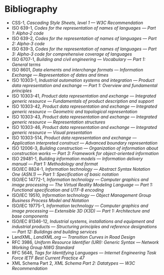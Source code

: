 # Bibliography

* CSS-1, *Cascading Style Sheets, level 1 — W3C Recommendation*
* ISO 639-1, *Codes for the representation of names of languages — Part 1: Alpha-2 code*
* ISO 639-2, *Codes for the representation of names of languages — Part 2: Alpha-3 code*
* ISO 639-3, *Codes for the representation of names of languages — Part 3: Alpha-3 code for comprehensive coverage of languages*
* ISO 6707-1, *Building and civil engineering — Vocabulary — Part 1: General terms*
* ISO 8601, *Data elements and interchange formats — Information Exchange — Representation of dates and times*
* ISO 10303-1, *Industrial automation systems and integration — Product data representation and exchange — Part 1: Overview and fundamental principles*
* ISO 10303-41, *Product data representation and exchange — Integrated generic resource — Fundamentals of product description and support*
* ISO 10303-42, *Product data representation and exchange — Integrated generic resource — Geometric and topological representation*
* ISO 10303-43, *Product data representation and exchange — Integrated generic resource — Representation structures*
* ISO 10303-46, *Product data representation and exchange — Integrated generic resource — Visual presentation*
* ISO 10303-514, *Product data representation and exchange — Application interpreted construct — Advanced boundary representation*
* ISO 12006-3, *Building construction — Organization of information about construction works — Part 3: Framework for object-oriented information*
* ISO 29481-1, *Building information models — Information delivery manual — Part 1: Methodology and format*
* ISO/IEC 8824-1, *Information technology — Abstract Syntax Notation One (ASN.1) — Part 1: Specification of basic notation*
* ISO/IEC 14772-1, *Information technology — Computer graphics and image processing — The Virtual Reality Modeling Language — Part 1: Functional specification and UTF-8 encoding*
* ISO/IEC 19510, *Information technology — Object Management Group Business Process Model and Notation*
* ISO/IEC 19775-1, *Information technology — Computer graphics and image processing — Extensible 3D (X3D) — Part 1: Architecture and base components*
* ISO/IEC 81346-12, *Industrial systems, installations and equipment and industrial products — Structuring principles and reference designations — Part 12: Buildings and building services*
* LandXML, *LandXML.org — Transition Curves in Road Design*
* RFC 3986, *Uniform Resource Identifier (URI): Generic Syntax — Network Working Group NWG Standard*
* RFC 5646, *Tags for Identifying Languages — Internet Engineering Task Force IETF Best Current Practice 47*
* XML Schema Part 2, *XML Schema Part 2: Datatypes — W3C Recommendation*
